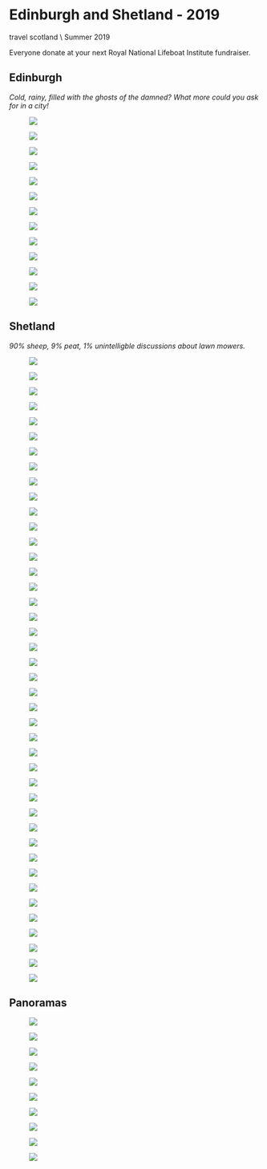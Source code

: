 # Edinburgh and Shetland - 2019
<tag>travel</a> <tag>scotland</tag> \\ Summer 2019

Everyone donate at your next Royal National Lifeboat Institute fundraiser.

## Edinburgh

_Cold, rainy, filled with the ghosts of the damned? What more could you ask for in a city!_

<figure><a href="/images/shetland-2019/DSCF1666.jpg"><img loading="lazy" src="/images/shetland-2019/DSCF1666_preview.jpg"/></a></figure>
<figure><a href="/images/shetland-2019/DSCF1676.jpg"><img loading="lazy" src="/images/shetland-2019/DSCF1676_preview.jpg"/></a></figure>
<figure><a href="/images/shetland-2019/DSCF1698.jpg"><img loading="lazy" src="/images/shetland-2019/DSCF1698_preview.jpg"/></a></figure>
<figure><a href="/images/shetland-2019/DSCF1702.jpg"><img loading="lazy" src="/images/shetland-2019/DSCF1702_preview.jpg"/></a></figure>
<figure><a href="/images/shetland-2019/DSCF1708.jpg"><img loading="lazy" src="/images/shetland-2019/DSCF1708_preview.jpg"/></a></figure>
<figure><a href="/images/shetland-2019/DSCF1713.jpg"><img loading="lazy" src="/images/shetland-2019/DSCF1713_preview.jpg"/></a></figure>
<figure><a href="/images/shetland-2019/DSCF1723.jpg"><img loading="lazy" src="/images/shetland-2019/DSCF1723_preview.jpg"/></a></figure>
<figure><a href="/images/shetland-2019/DSCF1727.jpg"><img loading="lazy" src="/images/shetland-2019/DSCF1727_preview.jpg"/></a></figure>
<figure><a href="/images/shetland-2019/DSCF1733.jpg"><img loading="lazy" src="/images/shetland-2019/DSCF1733_preview.jpg"/></a></figure>
<figure><a href="/images/shetland-2019/DSCF2021.jpg"><img loading="lazy" src="/images/shetland-2019/DSCF2021_preview.jpg"/></a></figure>
<figure><a href="/images/shetland-2019/DSCF2023.jpg"><img loading="lazy" src="/images/shetland-2019/DSCF2023_preview.jpg"/></a></figure>
<figure><a href="/images/shetland-2019/DSCF2025.jpg"><img loading="lazy" src="/images/shetland-2019/DSCF2025_preview.jpg"/></a></figure>
<figure><a href="/images/shetland-2019/DSCF2032.jpg"><img loading="lazy" src="/images/shetland-2019/DSCF2032_preview.jpg"/></a></figure>

## Shetland

_90% sheep, 9% peat, 1% unintelligble discussions about lawn mowers._

<figure><a href="/images/shetland-2019/DSCF1752.jpg"><img loading="lazy" src="/images/shetland-2019/DSCF1752_preview.jpg"/></a></figure>
<figure><a href="/images/shetland-2019/DSCF1765.jpg"><img loading="lazy" src="/images/shetland-2019/DSCF1765_preview.jpg"/></a></figure>
<figure><a href="/images/shetland-2019/DSCF1774.jpg"><img loading="lazy" src="/images/shetland-2019/DSCF1774_preview.jpg"/></a></figure>
<figure><a href="/images/shetland-2019/DSCF1785.jpg"><img loading="lazy" src="/images/shetland-2019/DSCF1785_preview.jpg"/></a></figure>
<figure><a href="/images/shetland-2019/DSCF1798.jpg"><img loading="lazy" src="/images/shetland-2019/DSCF1798_preview.jpg"/></a></figure>
<figure><a href="/images/shetland-2019/DSCF1805.jpg"><img loading="lazy" src="/images/shetland-2019/DSCF1805_preview.jpg"/></a></figure>
<figure><a href="/images/shetland-2019/DSCF1813.jpg"><img loading="lazy" src="/images/shetland-2019/DSCF1813_preview.jpg"/></a></figure>
<figure><a href="/images/shetland-2019/DSCF1817.jpg"><img loading="lazy" src="/images/shetland-2019/DSCF1817_preview.jpg"/></a></figure>
<figure><a href="/images/shetland-2019/DSCF1823.jpg"><img loading="lazy" src="/images/shetland-2019/DSCF1823_preview.jpg"/></a></figure>
<figure><a href="/images/shetland-2019/DSCF1835.jpg"><img loading="lazy" src="/images/shetland-2019/DSCF1835_preview.jpg"/></a></figure>
<figure><a href="/images/shetland-2019/DSCF1846.jpg"><img loading="lazy" src="/images/shetland-2019/DSCF1846_preview.jpg"/></a></figure>
<figure><a href="/images/shetland-2019/DSCF1847.jpg"><img loading="lazy" src="/images/shetland-2019/DSCF1847_preview.jpg"/></a></figure>
<figure><a href="/images/shetland-2019/DSCF1865.jpg"><img loading="lazy" src="/images/shetland-2019/DSCF1865_preview.jpg"/></a></figure>
<figure><a href="/images/shetland-2019/DSCF1867.jpg"><img loading="lazy" src="/images/shetland-2019/DSCF1867_preview.jpg"/></a></figure>
<figure><a href="/images/shetland-2019/DSCF1869.jpg"><img loading="lazy" src="/images/shetland-2019/DSCF1869_preview.jpg"/></a></figure>
<figure><a href="/images/shetland-2019/DSCF1886.jpg"><img loading="lazy" src="/images/shetland-2019/DSCF1886_preview.jpg"/></a></figure>
<figure><a href="/images/shetland-2019/DSCF1888.jpg"><img loading="lazy" src="/images/shetland-2019/DSCF1888_preview.jpg"/></a></figure>
<figure><a href="/images/shetland-2019/DSCF1892.jpg"><img loading="lazy" src="/images/shetland-2019/DSCF1892_preview.jpg"/></a></figure>
<figure><a href="/images/shetland-2019/DSCF1894.jpg"><img loading="lazy" src="/images/shetland-2019/DSCF1894_preview.jpg"/></a></figure>
<figure><a href="/images/shetland-2019/DSCF1902.jpg"><img loading="lazy" src="/images/shetland-2019/DSCF1902_preview.jpg"/></a></figure>
<figure><a href="/images/shetland-2019/DSCF1908.jpg"><img loading="lazy" src="/images/shetland-2019/DSCF1908_preview.jpg"/></a></figure>
<figure><a href="/images/shetland-2019/DSCF1910.jpg"><img loading="lazy" src="/images/shetland-2019/DSCF1910_preview.jpg"/></a></figure>
<figure><a href="/images/shetland-2019/DSCF1919.jpg"><img loading="lazy" src="/images/shetland-2019/DSCF1919_preview.jpg"/></a></figure>
<figure><a href="/images/shetland-2019/DSCF1923.jpg"><img loading="lazy" src="/images/shetland-2019/DSCF1923_preview.jpg"/></a></figure>
<figure><a href="/images/shetland-2019/DSCF1925.jpg"><img loading="lazy" src="/images/shetland-2019/DSCF1925_preview.jpg"/></a></figure>
<figure><a href="/images/shetland-2019/DSCF1927.jpg"><img loading="lazy" src="/images/shetland-2019/DSCF1927_preview.jpg"/></a></figure>
<figure><a href="/images/shetland-2019/DSCF1930.jpg"><img loading="lazy" src="/images/shetland-2019/DSCF1930_preview.jpg"/></a></figure>
<figure><a href="/images/shetland-2019/DSCF1942.jpg"><img loading="lazy" src="/images/shetland-2019/DSCF1942_preview.jpg"/></a></figure>
<figure><a href="/images/shetland-2019/DSCF1948.jpg"><img loading="lazy" src="/images/shetland-2019/DSCF1948_preview.jpg"/></a></figure>
<figure><a href="/images/shetland-2019/DSCF1962.jpg"><img loading="lazy" src="/images/shetland-2019/DSCF1962_preview.jpg"/></a></figure>
<figure><a href="/images/shetland-2019/DSCF1969.jpg"><img loading="lazy" src="/images/shetland-2019/DSCF1969_preview.jpg"/></a></figure>
<figure><a href="/images/shetland-2019/DSCF1971.jpg"><img loading="lazy" src="/images/shetland-2019/DSCF1971_preview.jpg"/></a></figure>
<figure><a href="/images/shetland-2019/DSCF1974.jpg"><img loading="lazy" src="/images/shetland-2019/DSCF1974_preview.jpg"/></a></figure>
<figure><a href="/images/shetland-2019/DSCF1985.jpg"><img loading="lazy" src="/images/shetland-2019/DSCF1985_preview.jpg"/></a></figure>
<figure><a href="/images/shetland-2019/DSCF1986.jpg"><img loading="lazy" src="/images/shetland-2019/DSCF1986_preview.jpg"/></a></figure>
<figure><a href="/images/shetland-2019/DSCF1991.jpg"><img loading="lazy" src="/images/shetland-2019/DSCF1991_preview.jpg"/></a></figure>
<figure><a href="/images/shetland-2019/DSCF1997.jpg"><img loading="lazy" src="/images/shetland-2019/DSCF1997_preview.jpg"/></a></figure>
<figure><a href="/images/shetland-2019/DSCF2002.jpg"><img loading="lazy" src="/images/shetland-2019/DSCF2002_preview.jpg"/></a></figure>
<figure><a href="/images/shetland-2019/DSCF2005.jpg"><img loading="lazy" src="/images/shetland-2019/DSCF2005_preview.jpg"/></a></figure>
<figure><a href="/images/shetland-2019/DSCF2009.jpg"><img loading="lazy" src="/images/shetland-2019/DSCF2009_preview.jpg"/></a></figure>
<figure><a href="/images/shetland-2019/DSCF2013.jpg"><img loading="lazy" src="/images/shetland-2019/DSCF2013_preview.jpg"/></a></figure>
<figure><a href="/images/shetland-2019/DSCF2016.jpg"><img loading="lazy" src="/images/shetland-2019/DSCF2016_preview.jpg"/></a></figure>

## Panoramas

<figure><a href="/images/shetland-2019/DSCF1800.jpg"><img loading="lazy" src="/images/shetland-2019/DSCF1800_preview.jpg"/></a></figure>
<figure><a href="/images/shetland-2019/DSCF1807.jpg"><img loading="lazy" src="/images/shetland-2019/DSCF1807_preview.jpg"/></a></figure>
<figure><a href="/images/shetland-2019/DSCF1832.jpg"><img loading="lazy" src="/images/shetland-2019/DSCF1832_preview.jpg"/></a></figure>
<figure><a href="/images/shetland-2019/DSCF1844.jpg"><img loading="lazy" src="/images/shetland-2019/DSCF1844_preview.jpg"/></a></figure>
<figure><a href="/images/shetland-2019/DSCF1860.jpg"><img loading="lazy" src="/images/shetland-2019/DSCF1860_preview.jpg"/></a></figure>
<figure><a href="/images/shetland-2019/DSCF1922.jpg"><img loading="lazy" src="/images/shetland-2019/DSCF1922_preview.jpg"/></a></figure>
<figure><a href="/images/shetland-2019/DSCF1931.jpg"><img loading="lazy" src="/images/shetland-2019/DSCF1931_preview.jpg"/></a></figure>
<figure><a href="/images/shetland-2019/DSCF1951.jpg"><img loading="lazy" src="/images/shetland-2019/DSCF1951_preview.jpg"/></a></figure>
<figure><a href="/images/shetland-2019/DSCF1957.jpg"><img loading="lazy" src="/images/shetland-2019/DSCF1957_preview.jpg"/></a></figure>
<figure><a href="/images/shetland-2019/DSCF1984.jpg"><img loading="lazy" src="/images/shetland-2019/DSCF1984_preview.jpg"/></a></figure>